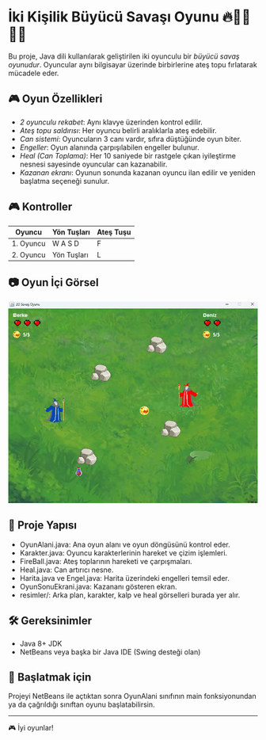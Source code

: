# İki Kişilik Büyücü Savaşı Oyunu 🔥🧙‍♂🧙‍♀

Bu proje, Java dili kullanılarak geliştirilen iki oyunculu bir *büyücü savaş oyunudur*. Oyuncular aynı bilgisayar üzerinde birbirlerine ateş topu fırlatarak mücadele eder.

## 🎮 Oyun Özellikleri

- *2 oyunculu rekabet*: Aynı klavye üzerinden kontrol edilir.
- *Ateş topu saldırısı*: Her oyuncu belirli aralıklarla ateş edebilir.
- *Can sistemi*: Oyuncuların 3 canı vardır, sıfıra düştüğünde oyun biter.
- *Engeller*: Oyun alanında çarpışılabilen engeller bulunur.
- *Heal (Can Toplama)*: Her 10 saniyede bir rastgele çıkan iyileştirme nesnesi sayesinde oyuncular can kazanabilir.
- *Kazanan ekranı*: Oyunun sonunda kazanan oyuncu ilan edilir ve yeniden başlatma seçeneği sunulur.

## 🎮 Kontroller

| Oyuncu | Yön Tuşları | Ateş Tuşu |
|--------|-------------|------------|
| 1. Oyuncu | W A S D | F |
| 2. Oyuncu | Yön Tuşları | L |

## 📷 Oyun İçi Görsel

![Oyun ekran görüntüsü](ss.png)

## 📁 Proje Yapısı

- OyunAlani.java: Ana oyun alanı ve oyun döngüsünü kontrol eder.
- Karakter.java: Oyuncu karakterlerinin hareket ve çizim işlemleri.
- FireBall.java: Ateş toplarının hareketi ve çarpışmaları.
- Heal.java: Can artırıcı nesne.
- Harita.java ve Engel.java: Harita üzerindeki engelleri temsil eder.
- OyunSonuEkrani.java: Kazananı gösteren ekran.
- resimler/: Arka plan, karakter, kalp ve heal görselleri burada yer alır.

## 🛠 Gereksinimler

- Java 8+ JDK
- NetBeans veya başka bir Java IDE (Swing desteği olan)

## 🚀 Başlatmak için

Projeyi NetBeans ile açtıktan sonra OyunAlani sınıfının main fonksiyonundan ya da çağrıldığı sınıftan oyunu başlatabilirsin.

---

🎮 İyi oyunlar!
